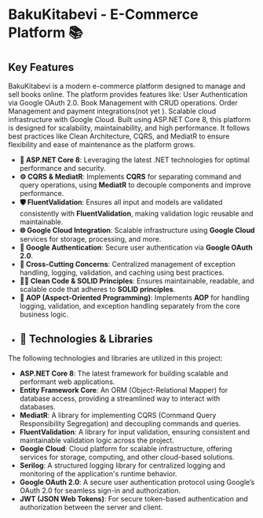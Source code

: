 #  BakuKitabevi - E-Commerce Platform 📚

## Key Features
BakuKitabevi is a modern e-commerce platform designed to manage and sell books online. The platform provides features like:
User Authentication via Google OAuth 2.0.
Book Management with CRUD operations.
Order Management and payment integrations(not yet ).
Scalable cloud infrastructure with Google Cloud.
Built using ASP.NET Core 8, this platform is designed for scalability, maintainability, and high performance. It follows best practices like Clean Architecture, CQRS, and MediatR to ensure flexibility and ease of maintenance as the platform grows.
- **🚀 ASP.NET Core 8**: Leveraging the latest .NET technologies for optimal performance and security.
- **⚙️ CQRS & MediatR**: Implements **CQRS** for separating command and query operations, using **MediatR** to decouple components and improve performance.
- **🛡️ FluentValidation**: Ensures all input and models are validated consistently with **FluentValidation**, making validation logic reusable and maintainable.
- **🌐 Google Cloud Integration**: Scalable infrastructure using **Google Cloud** services for storage, processing, and more.
- **🔐 Google Authentication**: Secure user authentication via **Google OAuth 2.0**.
- **🔄 Cross-Cutting Concerns**: Centralized management of exception handling, logging, validation, and caching using best practices.
- **🧑‍💻 Clean Code & SOLID Principles**: Ensures maintainable, readable, and scalable code that adheres to **SOLID principles**.
- **🎯 AOP (Aspect-Oriented Programming)**: Implements **AOP** for handling logging, validation, and exception handling separately from the core business logic.
- ## 🚀 Technologies & Libraries

The following technologies and libraries are utilized in this project:

- **ASP.NET Core 8**: The latest framework for building scalable and performant web applications.
- **Entity Framework Core**: An ORM (Object-Relational Mapper) for database access, providing a streamlined way to interact with databases.
- **MediatR**: A library for implementing CQRS (Command Query Responsibility Segregation) and decoupling commands and queries.
- **FluentValidation**: A library for input validation, ensuring consistent and maintainable validation logic across the project.
- **Google Cloud**: Cloud platform for scalable infrastructure, offering services for storage, computing, and other cloud-based solutions.
- **Serilog**: A structured logging library for centralized logging and monitoring of the application's runtime behavior.
- **Google OAuth 2.0**: A secure user authentication protocol using Google’s OAuth 2.0 for seamless sign-in and authorization.
- **JWT (JSON Web Tokens)**: For secure token-based authentication and authorization between the server and client.


